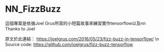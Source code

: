 # NN_FizzBuzz

這個專案是依循Joel Grus所寫的小短篇故事來練習實作tensorflow以及nn
Thanks to Joel

原文於此連結：
https://joelgrus.com/2016/05/23/fizz-buzz-in-tensorflow/ \n
Source code:
https://github.com/joelgrus/fizz-buzz-tensorflow

